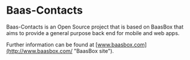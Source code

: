 Baas-Contacts
=======

Baas-Contacts is an Open Source project that is based on BaasBox that aims to provide a general purpose back end for mobile and web apps.

Further information can be found at [www.baasbox.com](http://www.baasbox.com/ "BaasBox site").
